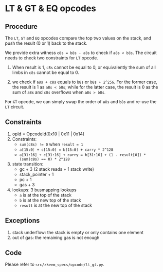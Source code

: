 # LT & GT & EQ opcodes

## Procedure

The `LT`, `GT` and `EQ` opcodes compare the top two values on the stack, and push the
result (0 or 1) back to the stack.

We provide extra witness `c8s = b8s - a8s` to check if `a8s < b8s`.
The circuit needs to check two constraints for `LT` opcode.

1. When result is 1, `c8s` cannot be equal to 0, or equivalently the sum of all limbs in `c8s` cannot be equal to 0.

2. we check if `a8s + c8s` equals to `b8s` or `b8s + 2^256`.
   For the former case, the result is 1 as `a8s < b8s`; while for the latter case, the result is 0 as the sum of `a8s` and `c8s` overflows when `a8s > b8s`.

For `GT` opcode, we can simply swap the order of `a8s` and `b8s` and re-use the `LT` circuit.

## Constraints

1. opId = OpcodeId(0x10 | 0x11 | 0x14)
2. Constraints:
   - `sum(c8s) != 0` when `result = 1`
   - `a[15:0] + c[15:0] = b[15:0] + carry * 2^128`
   - `a[31:16] + c[31:16] + carry = b[31:16] + (1 - result[0]) * (sum(c8s) == 0) * 2^128`
3. state transition:
   - gc + 3 (2 stack reads + 1 stack write)
   - stack_pointer + 1
   - pc + 1
   - gas + 3
4. lookups: 3 busmapping lookups
   - `a` is at the top of the stack
   - `b` is at the new top of the stack
   - `result` is at the new top of the stack

## Exceptions

1. stack underflow: the stack is empty or only contains one element
2. out of gas: the remaining gas is not enough

## Code

Please refer to `src/zkevm_specs/opcode/lt_gt.py`.
